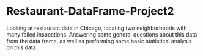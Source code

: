 # Restaurant-DataFrame-Project2
Looking at restaurant data in Chicago, locating two neighborhoods with many failed inspections. Answering some general questions about this data from the data frame, as well as performing some basic statistical analysis on this data.
